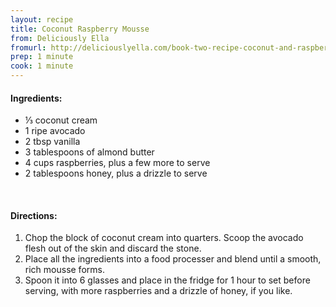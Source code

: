 ```yaml
---
layout: recipe
title: Coconut Raspberry Mousse
from: Deliciously Ella
fromurl: http://deliciouslyella.com/book-two-recipe-coconut-and-raspberry-mousse/
prep: 1 minute
cook: 1 minute
---
```


#### Ingredients:

* ⅓ coconut cream
* 1 ripe avocado
* 2 tbsp vanilla
* 3 tablespoons of almond butter
* 4 cups raspberries, plus a few more to serve
* 2 tablespoons honey, plus a drizzle to serve

<br>

#### Directions:

1. Chop the block of coconut cream into quarters. Scoop the avocado flesh out of the skin and discard the stone.
2. Place all the ingredients into a food processer and blend until a smooth, rich mousse forms.
3. Spoon it into 6 glasses and place in the fridge for 1 hour to set before serving, with more raspberries and a drizzle of honey, if you like.
